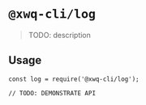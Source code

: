 # `@xwq-cli/log`

> TODO: description

## Usage

```
const log = require('@xwq-cli/log');

// TODO: DEMONSTRATE API
```
